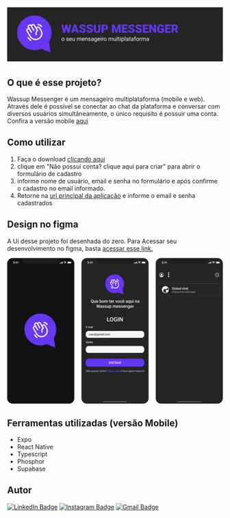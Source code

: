 <h1 align="center">
  <img src="./assets/images/readme-banner.png" />
</h1>

<h2> O que é esse projeto? </h2>

<p> 
  Wassup Messenger é um mensageiro multiplataforma (mobile e web). Através dele
  é possível se conectar ao chat da plataforma e conversar com diversos usuários simultâneamente, o único requisito é possuir uma conta. Confira a versão mobile <a href="https://github.com/Th-Fernandes/Wassup-messenger-mobile">aqui</a>
</p>

<div>
  <h2>Como utilizar</h2>
  <ol>
    <li>Faça o download <a href="https://drive.google.com/drive/folders/1eVA2yf4yIIgW2SoYwxyAI_ZZ4FB_8UET?usp=share_link">clicando aqui</a></li>
    <li>clique em "Não possui conta? clique aqui para criar" para abrir o formulário de cadastro</li>
    <li>informe nome de usuário, email e senha no formulário e após confirme o cadastro no email informado.</li>
    <li>Retorne na  <a href="https://wassup-messenger.vercel.app/">url principal da aplicação</a> e informe o email e senha cadastrados</li>
  </ol>
</div>

<div>
  <h2>Design no figma</h2>

  <p>A Ui desse projeto foi desenhada do zero. Para Acessar seu desenvolvimento no figma, basta <a href="https://www.figma.com/file/HV7Z85nESpCqSTltB00Xc9/wassup-messenger?node-id=0%3A1&t=M62eBpRaUwla8J9F-1">acessar esse link.</a></p>

  <p align="center">
  <img src="./assets/images/readme-demonstration.png" />
</p>
</div>



<div>
  <h2>Ferramentas utilizadas (versão Mobile)</h2>
  <ul>
    <li>Expo</li>
    <li>React Native</li>
    <li>Typescript</li>
    <li>Phosphor</li>
    <li>Supabase</li>
  </ul>
</div>

## Autor


[![LinkedIn Badge](https://img.shields.io/badge/-@thiagofernandes.dev-FF084A?style=flat-square&labelColor=FF084A&logo=instagram&logoColor=white&link=https://www.linkedin.com/in/thiago-fernandes-front/)](https://www.linkedin.com/in/thiago-fernandes-front/)
[![Instagram Badge](https://img.shields.io/badge/-@thiagofernandes.dev-FF084A?style=flat-square&labelColor=FF084A&logo=instagram&logoColor=white&link=https://www.instagram.com/thiagofernades.dev/)](https://www.instagram.com/thiagofernades.dev/)
[![Gmail Badge](https://img.shields.io/badge/-thiagojfcarvalho@gmail.com-FF084A?style=flat-square&labelColor=FF084A&logo=gmail&logoColor=white&link=https://www.instagram.com/thiagofernades.dev/)](https://www.instagram.com/thiagofernades.dev/)

